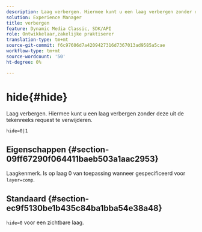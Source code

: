 ```yaml
---
description: Laag verbergen. Hiermee kunt u een laag verbergen zonder deze uit de tekenreeks request te verwijderen.
solution: Experience Manager
title: verbergen
feature: Dynamic Media Classic, SDK/API
role: Ontwikkelaar,zakelijke praktiserer
translation-type: tm+mt
source-git-commit: f6c97606d7a4209427316d7367013ad9585a5cae
workflow-type: tm+mt
source-wordcount: '50'
ht-degree: 0%

---
```



# hide{#hide}

Laag verbergen. Hiermee kunt u een laag verbergen zonder deze uit de tekenreeks request te verwijderen.

`hide=0|1`

## Eigenschappen {#section-09ff67290f064411baeb503a1aac2953}

Laagkenmerk. Is op laag 0 van toepassing wanneer gespecificeerd voor `layer=comp`.

## Standaard {#section-ec9f5130be1b435c84ba1bba54e38a48}

`hide=0` voor een zichtbare laag.
